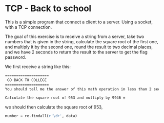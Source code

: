 # TCP - Back to school

This is a simple program that connect a client to a server.
Using a socket, with a TCP connection.

The goal of this exercise is to receive a string from a server,
take two numbers that is given in the string,
calculate the square root of the first one,
and multiply it by the second one,
round the result to two decimal places,
and we have 2 seconds to return the result to the server to get the flag password.


We first receive a string  like this: 

```bash
====================
 GO BACK TO COLLEGE
====================
You should tell me the answer of this math operation in less than 2 seconds !

Calculate the square root of 953 and multiply by 9946 =
```

we should then calculate the square root of 953,

```python
number = re.findall(r'\d+', data)
```
